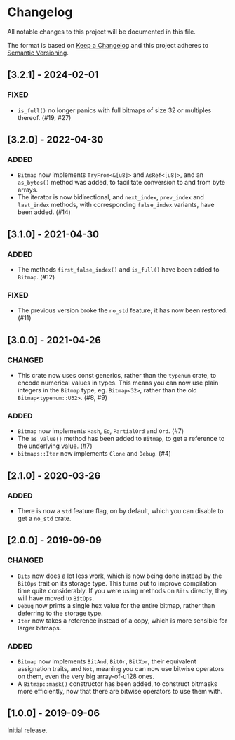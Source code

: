 # Changelog

All notable changes to this project will be documented in this file.

The format is based on [Keep a Changelog](http://keepachangelog.com/en/1.0.0/) and this project
adheres to [Semantic Versioning](http://semver.org/spec/v2.0.0.html).

## [3.2.1] - 2024-02-01

### FIXED

- `is_full()` no longer panics with full bitmaps of size 32 or multiples
  thereof. (#19, #27)

## [3.2.0] - 2022-04-30

### ADDED

-   `Bitmap` now implements `TryFrom<&[u8]>` and `AsRef<[u8]>`, and an `as_bytes()` method was
    added, to facilitate conversion to and from byte arrays.
-   The iterator is now bidirectional, and `next_index`, `prev_index` and `last_index` methods, with
    corresponding `false_index` variants, have been added. (#14)

## [3.1.0] - 2021-04-30

### ADDED

-   The methods `first_false_index()` and `is_full()` have been added to `Bitmap`. (#12)

### FIXED

-   The previous version broke the `no_std` feature; it has now been restored. (#11)

## [3.0.0] - 2021-04-26

### CHANGED

-   This crate now uses const generics, rather than the `typenum` crate, to encode numerical values
    in types. This means you can now use plain integers in the `Bitmap` type, eg. `Bitmap<32>`,
    rather than the old `Bitmap<typenum::U32>`. (#8, #9)

### ADDED

-   `Bitmap` now implements `Hash`, `Eq`, `PartialOrd` and `Ord`. (#7)
-   The `as_value()` method has been added to `Bitmap`, to get a reference to the underlying value.
    (#7)
-   `bitmaps::Iter` now implements `Clone` and `Debug`. (#4)

## [2.1.0] - 2020-03-26

### ADDED

-   There is now a `std` feature flag, on by default, which you can disable to get a `no_std` crate.

## [2.0.0] - 2019-09-09

### CHANGED

-   `Bits` now does a lot less work, which is now being done instead by the `BitOps` trait on its
    storage type. This turns out to improve compilation time quite considerably. If you were using
    methods on `Bits` directly, they will have moved to `BitOps`.
-   `Debug` now prints a single hex value for the entire bitmap, rather than deferring to the
    storage type.
-   `Iter` now takes a reference instead of a copy, which is more sensible for larger bitmaps.

### ADDED

-   `Bitmap` now implements `BitAnd`, `BitOr`, `BitXor`, their equivalent assignation traits, and
    `Not`, meaning you can now use bitwise operators on them, even the very big array-of-u128 ones.
-   A `Bitmap::mask()` constructor has been added, to construct bitmasks more efficiently, now that
    there are bitwise operators to use them with.

## [1.0.0] - 2019-09-06

Initial release.
